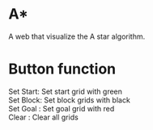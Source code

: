 # A*
A web that visualize the A star algorithm.

<h1>Button function</h1>
Set Start: Set start grid with green<br>
Set Block: Set block grids with black<br>
Set Goal : Set goal grid with red<br>
Clear    : Clear all grids
